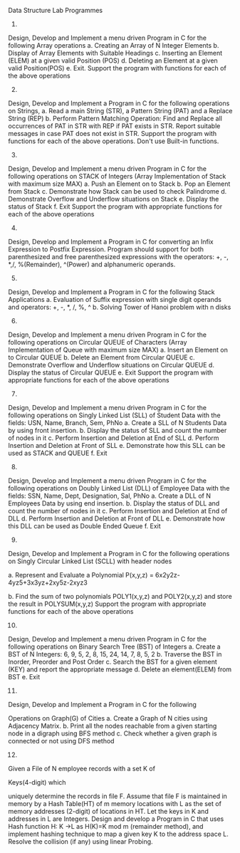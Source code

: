 Data Structure Lab Programmes

1)
Design, Develop and Implement a menu driven Program in C for
the
following Array operations
a. Creating an Array of N Integer Elements
b. Display of Array Elements with Suitable Headings
c. Inserting an Element (ELEM) at a given valid Position
(POS)
d. Deleting an Element at a given valid Position(POS)
e. Exit.
Support the program with functions for each of the above
operations

2)
Design, Develop and Implement a Program in C for the
following operations on Strings,
a. Read a main String (STR), a Pattern String (PAT) and a
Replace String (REP)
b. Perform Pattern Matching Operation: Find and Replace all occurrences of
PAT in STR with REP if PAT exists in STR. Report suitable
messages in case PAT does not exist in STR.
Support the program with functions for each of the above
operations. Don't use Built-in functions.

3)
Design, Develop and Implement a menu driven Program in C for the
following operations on STACK of Integers (Array
Implementation of Stack with maximum size MAX)
a. Push an Element on to Stack
b. Pop an Element from Stack
c. Demonstrate how Stack can be used to check Palindrome
d. Demonstrate Overflow and Underflow situations on Stack
e. Display the status of Stack
f. Exit
Support the program with appropriate functions for each of the above
operations

4)
Design, Develop and Implement a Program in C for
converting an Infix Expression to Postfix Expression.
Program should support for both
parenthesized and free parenthesized expressions with the
operators: +, -, *,/, %(Remainder), ^(Power) and
alphanumeric operands.

5)
Design, Develop and Implement a Program in C for the following Stack
Applications
a. Evaluation of Suffix expression with single digit operands and operators:
+, -, *, /, %, ^
b. Solving Tower of Hanoi problem with n disks

6)
Design, Develop and Implement a menu driven Program in C for the
following operations on Circular QUEUE of Characters (Array
Implementation of Queue with maximum size MAX)
a. Insert an Element on to Circular QUEUE
b. Delete an Element from Circular QUEUE
c. Demonstrate Overflow and Underflow situations on Circular QUEUE
d. Display the status of Circular QUEUE
e. Exit
Support the program with appropriate functions for each of the above
operations

7)
Design, Develop and Implement a menu driven Program in C for the
following operations on Singly Linked List (SLL) of Student Data with the
fields: USN, Name, Branch, Sem, PhNo
a. Create a SLL of N Students Data by using front insertion.
b. Display the status of SLL and count the number of nodes in it
c. Perform Insertion and Deletion at End of SLL
d. Perform Insertion and Deletion at Front of SLL
e. Demonstrate how this SLL can be used as STACK and QUEUE
f. Exit

8)
Design, Develop and Implement a menu driven Program in C
for the following operations on Doubly Linked List (DLL)
of Employee Data with the fields: SSN, Name, Dept,
Designation, Sal, PhNo
a. Create a DLL of N Employees Data by
using end insertion. b. Display the
status of DLL and count the number of
nodes in it c. Perform Insertion and
Deletion at End of DLL
d. Perform Insertion and Deletion at Front of DLL
e. Demonstrate how this DLL can be used as
Double Ended Queue
f. Exit

9)
Design, Develop and Implement a Program in C for the following operations
on Singly Circular Linked List (SCLL) with header nodes

a. Represent and Evaluate a Polynomial P(x,y,z) = 6x2y2z-
4yz5+3x3yz+2xy5z-2xyz3

b. Find the sum of two polynomials POLY1(x,y,z) and POLY2(x,y,z) and
store the result in POLYSUM(x,y,z)
Support the program with appropriate functions for each of the above
operations

10)
Design, Develop and Implement a menu driven Program in C for the
following operations on Binary Search Tree (BST) of Integers
a. Create a BST of N Integers: 6, 9, 5, 2, 8, 15, 24, 14, 7, 8, 5, 2
b. Traverse the BST in Inorder, Preorder and Post Order
c. Search the BST for a given element (KEY) and report the appropriate
message
d. Delete an element(ELEM) from BST
e. Exit

11)
Design, Develop and Implement a Program in C for the following

Operations on Graph(G) of Cities
a. Create a Graph of N cities using Adjacency Matrix.
b. Print all the nodes reachable from a given starting node in a
digraph using BFS method
c. Check whether a given graph is connected or not using DFS
method

12)
Given a File of N employee records with a set K of

Keys(4-digit) which

uniquely determine the records in file F. Assume that file F is
maintained in memory by a Hash Table(HT) of m memory locations
with L as the set of memory addresses (2-digit) of
locations in HT. Let the keys in K and addresses in L are
Integers. Design and develop a Program in C that uses
Hash function H: K →L as H(K)=K mod m (remainder
method), and implement hashing technique to map a given
key K to the address space L. Resolve the collision (if any)
using linear Probing.
